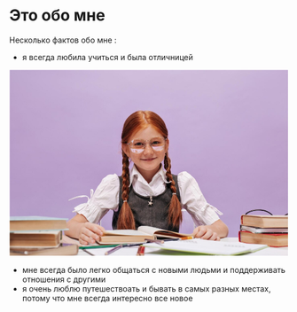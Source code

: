 # Это обо мне

Несколько фактов обо мне :
- я всегда любила учиться и была отличницей

![вот так выглядят прилежные ученицы](student.PNG)
- мне всегда было легко общаться с новыми людьми и поддерживать отношения с другими
- я очень люблю путешествоать и бывать в самых разных местах, потому что мне всегда интересно все новое